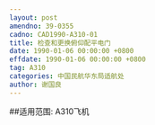 ```yaml
---
layout: post
amendno: 39-0355
cadno: CAD1990-A310-01
title: 检查和更换俯仰配平电门
date: 1990-01-06 00:00:00 +0800
effdate: 1990-01-06 00:00:00 +0800
tag: A310
categories: 中国民航华东局适航处
author: 谢国良
---
```


##适用范围:
A310飞机

